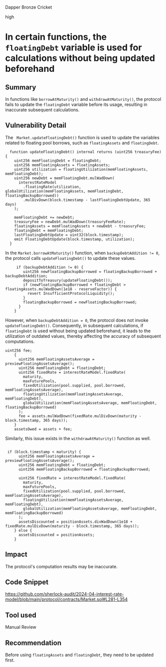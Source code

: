 Dapper Bronze Cricket

high

# In certain functions, the `floatingDebt` variable is used for calculations without being updated beforehand

## Summary

In functions like `borrowAtMaturity()` and `withdrawAtMaturity()`, the protocol fails to update the `floatingDebt` variable before its usage, resulting in inaccurate subsequent calculations.

## Vulnerability Detail

The  ` Market.updateFloatingDebt()` function is used to update the variables related to floating pool borrows, such as `floatingAssets` and `floatingDebt`.
```solidity
  function updateFloatingDebt() internal returns (uint256 treasuryFee) {
    uint256 memFloatingDebt = floatingDebt;
    uint256 memFloatingAssets = floatingAssets;
    uint256 utilization = floatingUtilization(memFloatingAssets, memFloatingDebt);
    uint256 newDebt = memFloatingDebt.mulWadDown(
      interestRateModel
        .floatingRate(utilization, globalUtilization(memFloatingAssets, memFloatingDebt, floatingBackupBorrowed))
        .mulDivDown(block.timestamp - lastFloatingDebtUpdate, 365 days)
    );

    memFloatingDebt += newDebt;
    treasuryFee = newDebt.mulWadDown(treasuryFeeRate);
    floatingAssets = memFloatingAssets + newDebt - treasuryFee;
    floatingDebt = memFloatingDebt;
    lastFloatingDebtUpdate = uint32(block.timestamp);
    emit FloatingDebtUpdate(block.timestamp, utilization);
  }

```
 In the `Market.borrowAtMaturity()` function, when `backupDebtAddition != 0`, the protocol calls `updateFloatingDebt()` to update these values. 
```solidity
     if (backupDebtAddition != 0) {
        uint256 newFloatingBackupBorrowed = floatingBackupBorrowed + backupDebtAddition;
        depositToTreasury(updateFloatingDebt());
        if (newFloatingBackupBorrowed + floatingDebt > floatingAssets.mulWadDown(1e18 - reserveFactor)) {
          revert InsufficientProtocolLiquidity();
        }
        floatingBackupBorrowed = newFloatingBackupBorrowed;
      }
    }

```

However, when `backupDebtAddition = 0`, the protocol does not invoke `updateFloatingDebt()`. Consequently, in subsequent calculations, if `floatingDebt` is used without being updated beforehand, it leads to the utilization of outdated values, thereby affecting the accuracy of subsequent computations. 

```solidity
uint256 fee;
    {
      uint256 memFloatingAssetsAverage = previewFloatingAssetsAverage();
      uint256 memFloatingDebt = floatingDebt;
      uint256 fixedRate = interestRateModel.fixedRate(
        maturity,
        maxFuturePools,
        fixedUtilization(pool.supplied, pool.borrowed, memFloatingAssetsAverage),
        floatingUtilization(memFloatingAssetsAverage, memFloatingDebt),
        globalUtilization(memFloatingAssetsAverage, memFloatingDebt, floatingBackupBorrowed)
      );
      fee = assets.mulWadDown(fixedRate.mulDivDown(maturity - block.timestamp, 365 days));
    }
    assetsOwed = assets + fee;

```

Similarly, this issue exists in the `withdrawAtMaturity()` function as well.
```solidity

 if (block.timestamp < maturity) {
      uint256 memFloatingAssetsAverage = previewFloatingAssetsAverage();
      uint256 memFloatingDebt = floatingDebt;
      uint256 memFloatingBackupBorrowed = floatingBackupBorrowed;

      uint256 fixedRate = interestRateModel.fixedRate(
        maturity,
        maxFuturePools,
        fixedUtilization(pool.supplied, pool.borrowed, memFloatingAssetsAverage),
        floatingUtilization(memFloatingAssetsAverage, memFloatingDebt),
        globalUtilization(memFloatingAssetsAverage, memFloatingDebt, memFloatingBackupBorrowed)
      );
      assetsDiscounted = positionAssets.divWadDown(1e18 + fixedRate.mulDivDown(maturity - block.timestamp, 365 days));
    } else {
      assetsDiscounted = positionAssets;
    }
```

## Impact
The protocol's computation results may be inaccurate.

## Code Snippet
https://github.com/sherlock-audit/2024-04-interest-rate-model/blob/main/protocol/contracts/Market.sol#L281-L354

## Tool used

Manual Review

## Recommendation
Before using `floatingAssets` and `floatingDebt`, they need to be updated first.